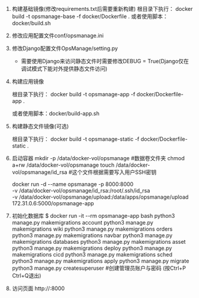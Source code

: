 

1. 构建基础镜像(修改requirements.txt后需要重新构建)
   根目录下执行：
   docker build -t opsmanage-base  -f docker/Dockerfile .
   或者使用脚本：docker/build.sh

2. 修改应用配置文件conf/opsmanage.ini

3. 修改Django配置文件OpsManage/setting.py

    - 需要使用Django来访问静态文件时需要修改DEBUG = True(Django仅在调试模式下能对外提供静态文件访问)

4. 构建应用镜像

   根目录下执行：
   docker build -t opsmanage-app -f docker/Dockerfile-app .

   或者使用脚本：docker/build-app.sh

5. 构建静态文件镜像(可选)

    根目录下执行：
    docker build -t opsmanage-static -f docker/Dockerfile-static .

6. 启动容器
   mkdir -p /data/docker-vol/opsmanage   #数据卷文件夹
   chmod a+rw /data/docker-vol/opsmanage
   touch /data/docker-vol/opsmanage/id_rsa   #这个文件根据需要写入用户SSH密钥

   docker run -d --name opsmanage -p 8000:8000 \
   -v /data/docker-vol/opsmanage/id_rsa:/root/.ssh/id_rsa \
   -v /data/docker-vol/opsmanage/upload:/data/apps/opsmanage/upload \
   172.31.0.6:5000/opsmanage-app

7. 初始化数据库
    $ docker run -it --rm opsmanage-app bash
    python3 manage.py makemigrations account
    python3 manage.py makemigrations wiki
    python3 manage.py makemigrations orders
    python3 manage.py makemigrations navbar
    python3 manage.py makemigrations databases
    python3 manage.py makemigrations asset
    python3 manage.py makemigrations deploy
    python3 manage.py makemigrations cicd
    python3 manage.py makemigrations sched
    python3 manage.py makemigrations apply
    python3 manage.py migrate
    python3 manage.py createsuperuser  #创建管理员账户与密码
    (按Ctrl+P Ctrl+Q退出)

8. 访问页面
    http://<ip>:8000


